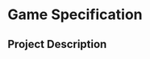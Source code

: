 # Game Specification
## Project Description

<!--stackedit_data:
eyJoaXN0b3J5IjpbMTE3Mzc2OTEyMSwtMTc0NDg1NDI2NF19
-->